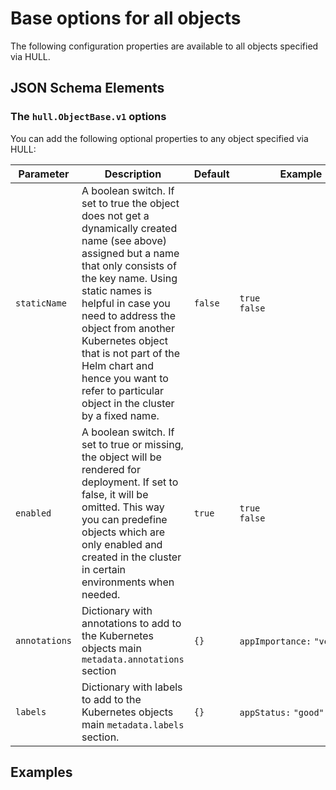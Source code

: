 # Base options for all objects

The following configuration properties are available to all objects specified via HULL.

## JSON Schema Elements

### The `hull.ObjectBase.v1` options

You can add the following optional properties to any object specified via HULL: 

| Parameter | Description  | Default | Example 
| --------  | -------------| ------- | --------
`staticName` | A boolean switch. If set to true the object does not get a dynamically created name (see above) assigned but a name that only consists of the key name. Using static names is helpful in case you need to address the object from another Kubernetes object that is not part of the Helm chart and hence you want to refer to particular object in the cluster by a fixed name. | `false` | `true`<br>`false`
`enabled` | A boolean switch. If set to true or missing, the object will be rendered for deployment. If set to false, it will be omitted. This way you can predefine objects which are only enabled and created in the cluster in certain environments when needed. | `true` | `true`<br>`false`
`annotations` | Dictionary with annotations to add to the Kubernetes objects main `metadata.annotations` section | `{}` | `appImportance:`&#160;`"very`&#160;`low"`
`labels` | Dictionary with labels to add to the Kubernetes objects main `metadata.labels` section. | `{}` | `appStatus:`&#160;`"good"`

## Examples